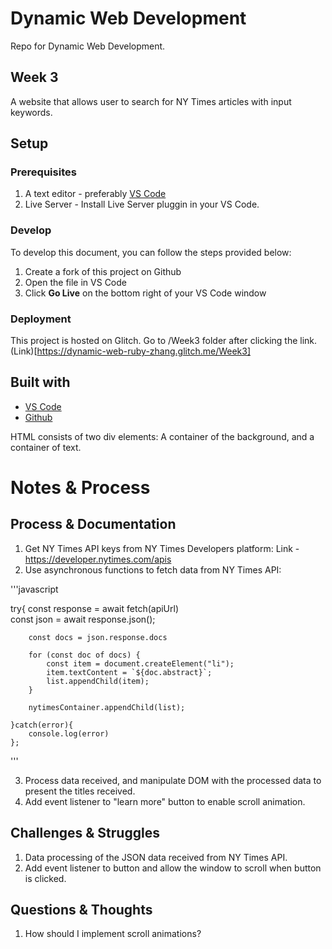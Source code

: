 # Dynamic Web Development

Repo for Dynamic Web Development. 

## Week 3

A website that allows user to search for NY Times articles with input keywords.

## Setup

### Prerequisites

1. A text editor - preferably [VS Code](https://code.visualstudio.com/)
2. Live Server - Install Live Server pluggin in your VS Code.


### Develop

To develop this document, you can follow the steps provided below:
1. Create a fork of this project on Github
2. Open the file in VS Code
3. Click **Go Live** on the bottom right of your VS Code window 

### Deployment

This project is hosted on Glitch. Go to /Week3 folder after clicking the link. (Link)[https://dynamic-web-ruby-zhang.glitch.me/Week3]

## Built with

* [VS Code](https://code.visualstudio.com/)
* [Github](https://github.com)

HTML consists  of two div elements: A container of the background, and a container of text.

# Notes & Process

## Process & Documentation

1. Get NY Times API keys from NY Times Developers platform: Link - https://developer.nytimes.com/apis
2. Use asynchronous functions to fetch data from NY Times API:

'''javascript

try{
        const response = await fetch(apiUrl)  
        const json = await response.json();

        const docs = json.response.docs

        for (const doc of docs) {
            const item = document.createElement("li");
            item.textContent = `${doc.abstract}`;
            list.appendChild(item);
        }
    
        nytimesContainer.appendChild(list);

    }catch(error){
        console.log(error)
    };
'''

3. Process data received, and manipulate DOM with the processed data to present the titles received.
4. Add event listener to "learn more" button to enable scroll animation.

## Challenges & Struggles

1. Data processing of the JSON data received from NY Times API. 
2. Add event listener to button and allow the window to scroll when button is clicked.

## Questions & Thoughts

1. How should I implement scroll animations?
